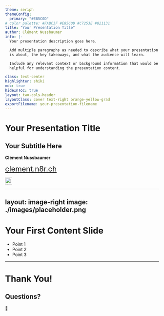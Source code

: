 ```yaml
---
theme: seriph
themeConfig:
  primary: "#E85C0D"
# color palette: #FABC3F #E85C0D #C7253E #821131
title: "Your Presentation Title"
author: Clément Nussbaumer
info: |-
  Your presentation description goes here.

  Add multiple paragraphs as needed to describe what your presentation
  is about, the key takeaways, and what the audience will learn.

  Include any relevant context or background information that would be
  helpful for understanding the presentation content.

class: text-center
highlighter: shiki
mdc: true
hideInToc: true
layout: two-cols-header
layoutClass: cover text-right orange-yellow-grad
exportFilename: your-presentation-filename
---
```


# Your Presentation Title
## Your Subtitle Here

**Clément Nussbaumer**

<a href="https://clement.n8r.ch/en/articles/" style="font-size: 1.5rem;" target="_blank" alt="Blog" class="absolute right-8rem top-25rem m-6 text-xl">clement.n8r.ch</a>

<img src="./images/Jura.png" width="23rem" class="absolute right-6rem top-25rem m-6 text-xl" alt="Jura flag">

<a href="https://www.linkedin.com/in/clement-j-m-nussbaumer/" target="_blank" alt="Blog"
  class="absolute right-4rem top-25rem m-6  text-xl icon-btn opacity-100 !border-none "><carbon-logo-linkedin />
</a>

<a href="https://github.com/clementnuss" target="_blank" alt="GitHub"
  class="absolute right-2rem top-25rem m-6 text-xl icon-btn opacity-100 !border-none"><carbon-logo-github />
</a>

<!--
Speaker notes for the first slide
-->

---
layout: image-right
image: ./images/placeholder.png
---

# Your First Content Slide

- Point 1
- Point 2  
- Point 3

<!--
Speaker notes for this slide
-->

---

# Thank You!

## Questions?

<div class="flex justify-center items-center h-64">
  <div class="text-6xl">
    🙏
  </div>
</div>

<!--
Closing slide - thank the audience and invite questions
-->
